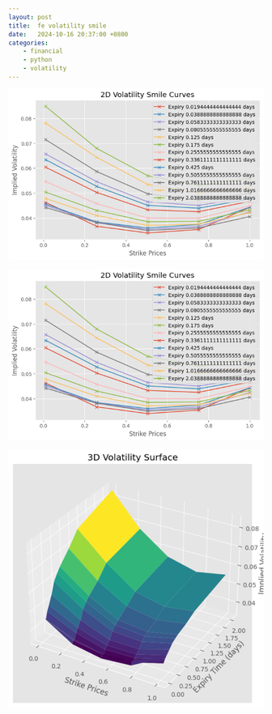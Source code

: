 ```yaml
---
layout: post
title:  fe volatility smile
date:   2024-10-16 20:37:00 +0800
categories: 
    - financial 
    - python
    - volatility
---
```


<!-- <script type="text/javascript" async
  src="https://cdn.jsdelivr.net/npm/mathjax@3/es5/tex-mml-chtml.js">
</script> -->

![图片1](../../assets/image/volatility_smile_sabr_1.png)

<img src="../../assets/image/volatility_smile_sabr_1.png" alt="Image Alt Text">

![图片2](../../assets/image/volatility_smile_sabr_2.png)

